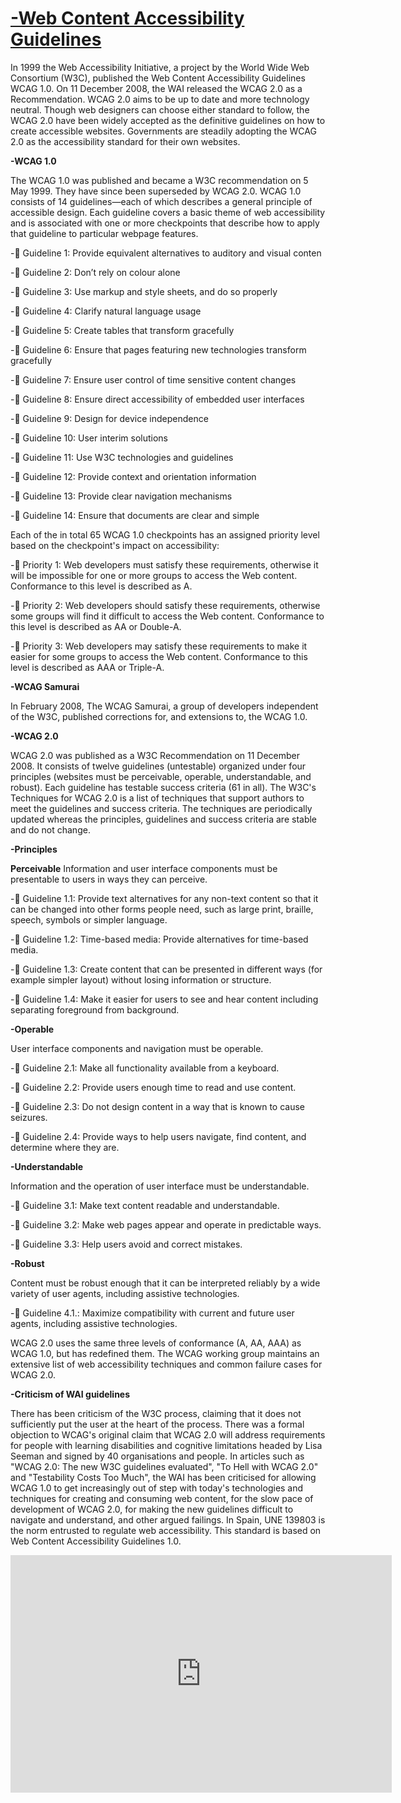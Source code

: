   <H1> <u> <strong> -Web Content Accessibility Guidelines </strong>  </u> </H1>   


In 1999 the Web Accessibility Initiative, a project by the World Wide Web
Consortium (W3C), published the Web Content Accessibility Guidelines WCAG 1.0.
On 11 December 2008, the WAI released the WCAG 2.0 as a Recommendation. WCAG
2.0 aims to be up to date and more technology neutral. Though web designers can choose
either standard to follow, the WCAG 2.0 have been widely accepted as the definitive
guidelines on how to create accessible websites. Governments are steadily adopting the
WCAG 2.0 as the accessibility standard for their own websites.


<strong>-WCAG 1.0 </strong>



The WCAG 1.0 was published and became a W3C recommendation on 5 May 1999. They
have since been superseded by WCAG 2.0.
WCAG 1.0 consists of 14 guidelines—each of which describes a general principle of
accessible design. Each guideline covers a basic theme of web accessibility and is
associated with one or more checkpoints that describe how to apply that guideline to
particular webpage features.


- Guideline 1: Provide equivalent alternatives to auditory and visual conten

- Guideline 2: Don’t rely on colour alone

- Guideline 3: Use markup and style sheets, and do so properly

- Guideline 4: Clarify natural language usage

- Guideline 5: Create tables that transform gracefully

- Guideline 6: Ensure that pages featuring new technologies transform gracefully

- Guideline 7: Ensure user control of time sensitive content changes

- Guideline 8: Ensure direct accessibility of embedded user interfaces

- Guideline 9: Design for device independence

- Guideline 10: User interim solutions

- Guideline 11: Use W3C technologies and guidelines

- Guideline 12: Provide context and orientation information

- Guideline 13: Provide clear navigation mechanisms

- Guideline 14: Ensure that documents are clear and simple

Each of the in total 65 WCAG 1.0 checkpoints has an assigned priority level based on the
checkpoint's impact on accessibility:

- Priority 1: Web developers must satisfy these requirements, otherwise it will be
impossible for one or more groups to access the Web content. Conformance to this
level is described as A.

- Priority 2: Web developers should satisfy these requirements, otherwise some
groups will find it difficult to access the Web content. Conformance to this level is
described as AA or Double-A.

- Priority 3: Web developers may satisfy these requirements to make it easier for
some groups to access the Web content. Conformance to this level is described
as AAA or Triple-A.

<strong>-WCAG Samurai </strong>

In February 2008, The WCAG Samurai, a group of developers independent of the W3C,
published corrections for, and extensions to, the WCAG 1.0.


<strong>-WCAG 2.0</strong>

WCAG 2.0 was published as a W3C Recommendation on 11 December 2008. It consists of
twelve guidelines (untestable) organized under four principles (websites must
be perceivable, operable, understandable, and robust). Each guideline has testable
success criteria (61 in all). The W3C's Techniques for WCAG 2.0 is a list of techniques that
support authors to meet the guidelines and success criteria. The techniques are
periodically updated whereas the principles, guidelines and success criteria are stable and
do not change.


<strong>-Principles</strong>

<strong>Perceivable</strong>
Information and user interface components must be presentable to users in ways they can
perceive.


- Guideline 1.1: Provide text alternatives for any non-text content so that it can be
changed into other forms people need, such as large print, braille, speech, symbols or
simpler language.

- Guideline 1.2: Time-based media: Provide alternatives for time-based media.

- Guideline 1.3: Create content that can be presented in different ways (for example
simpler layout) without losing information or structure.

- Guideline 1.4: Make it easier for users to see and hear content including separating
foreground from background.

<strong>-Operable</strong>

User interface components and navigation must be operable.

- Guideline 2.1: Make all functionality available from a keyboard.

- Guideline 2.2: Provide users enough time to read and use content.

- Guideline 2.3: Do not design content in a way that is known to cause seizures.

- Guideline 2.4: Provide ways to help users navigate, find content, and determine
where they are.

<strong>-Understandable</strong>

Information and the operation of user interface must be understandable.

- Guideline 3.1: Make text content readable and understandable.

- Guideline 3.2: Make web pages appear and operate in predictable ways.

- Guideline 3.3: Help users avoid and correct mistakes.

<strong>-Robust</strong>

Content must be robust enough that it can be interpreted reliably by a wide variety of user
agents, including assistive technologies.

- Guideline 4.1.: Maximize compatibility with current and future user agents, including
assistive technologies.

WCAG 2.0 uses the same three levels of conformance (A, AA, AAA) as WCAG 1.0, but has
redefined them. The WCAG working group maintains an extensive list of web accessibility
techniques and common failure cases for WCAG 2.0.


<strong>-Criticism of WAI guidelines</strong>


There has been criticism of the W3C process, claiming that it does not sufficiently put the
user at the heart of the process. There was a formal objection to WCAG's original claim that
WCAG 2.0 will address requirements for people with learning disabilities and cognitive
limitations headed by Lisa Seeman and signed by 40 organisations and people. In articles
such as "WCAG 2.0: The new W3C guidelines evaluated", "To Hell with WCAG 2.0" and
"Testability Costs Too Much", the WAI has been criticised for allowing WCAG 1.0 to get
increasingly out of step with today's technologies and techniques for creating and
consuming web content, for the slow pace of development of WCAG 2.0, for making the
new guidelines difficult to navigate and understand, and other argued failings.
In Spain, UNE 139803 is the norm entrusted to regulate web accessibility. This standard is
based on Web Content Accessibility Guidelines 1.0.




<iframe width="610" height="380" src="https://www.youtube.com/embed/b3QCe8GD40c" title="YouTube video player" frameborder="0" allow="accelerometer; autoplay; clipboard-write; encrypted-media; gyroscope; picture-in-picture" allowfullscreen></iframe>





